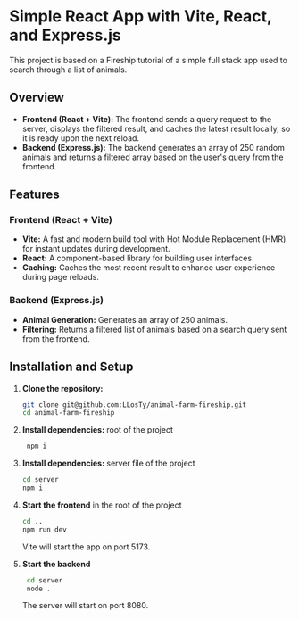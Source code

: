 # Simple React App with Vite, React, and Express.js

This project is based on a Fireship tutorial of a simple full stack app used to search through a list of animals.

## Overview

- **Frontend (React + Vite):** The frontend sends a query request to the server, displays the filtered result, and caches the latest result locally, so it is ready upon the next reload.
- **Backend (Express.js):** The backend generates an array of 250 random animals and returns a filtered array based on the user's query from the frontend.

## Features

### Frontend (React + Vite)
- **Vite:** A fast and modern build tool with Hot Module Replacement (HMR) for instant updates during development.
- **React:** A component-based library for building user interfaces.
- **Caching:** Caches the most recent result to enhance user experience during page reloads.

### Backend (Express.js)
- **Animal Generation:** Generates an array of 250 animals.
- **Filtering:** Returns a filtered list of animals based on a search query sent from the frontend.

## Installation and Setup

1. **Clone the repository:**

   ```bash
   git clone git@github.com:LLosTy/animal-farm-fireship.git
   cd animal-farm-fireship
    ```
2. **Install dependencies:** root of the project
   ```bash 
    npm i
    ```
3. **Install dependencies:** server file of the project
   ```bash 
   cd server
   npm i
    ```
4. **Start the frontend** in the root of the project
   ```bash 
   cd ..
   npm run dev
    ```
    Vite will start the app on port 5173.

5. **Start the backend**
   ```bash 
    cd server
    node .
    ```
   The server will start on port 8080.